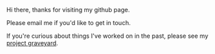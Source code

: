 Hi there, thanks for visiting my github page. 

Please email me if you'd like to get in touch.

If you're curious about things I've worked on in the past, please see my [project graveyard](https://github.com/aquaflamingo/graveyard).

